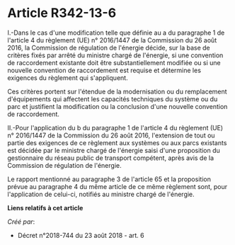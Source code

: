 # Article R342-13-6

I.-Dans le cas d'une modification telle que définie au a du paragraphe 1 de l'article 4 du règlement (UE) n° 2016/1447 de la
Commission du 26 août 2016, la Commission de régulation de l'énergie décide, sur la base de critères fixés par arrêté du
ministre chargé de l'énergie, si une convention de raccordement existante doit être substantiellement modifiée ou si une
nouvelle convention de raccordement est requise et détermine les exigences du règlement qui s'appliquent.

Ces critères portent sur l'étendue de la modernisation ou du remplacement d'équipements qui affectent les capacités
techniques du système ou du parc et justifient la modification ou la conclusion d'une nouvelle convention de raccordement.

II.-Pour l'application du b du paragraphe 1 de l'article 4 du règlement (UE) n° 2016/1447 de la Commission du 26 août 2016,
l'extension de tout ou partie des exigences de ce règlement aux systèmes ou aux parcs existants est décidée par le ministre
chargé de l'énergie saisi d'une proposition du gestionnaire du réseau public de transport compétent, après avis de la
Commission de régulation de l'énergie.

Le rapport mentionné au paragraphe 3 de l'article 65 et la proposition prévue au paragraphe 4 du même article de ce même
règlement sont, pour l'application de celui-ci, notifiés au ministre chargé de l'énergie.

**Liens relatifs à cet article**

_Créé par_:

  - Décret n°2018-744 du 23 août 2018 - art. 6

